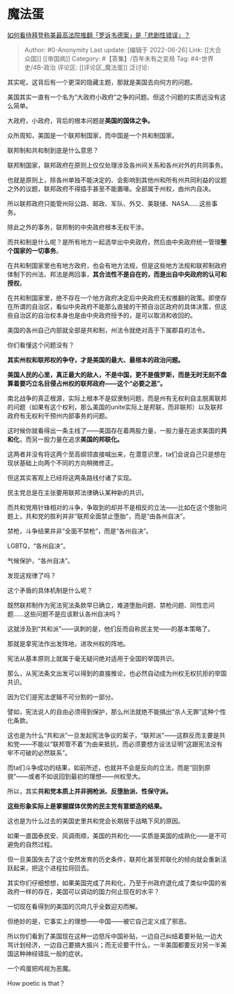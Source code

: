 # 魔法蛋
[如何看待拜登称美最高法院推翻「罗诉韦德案」是「悲剧性错误」？](https://www.zhihu.com/question/539543493/answer/2545809745)

> Author: #0-Anonymity
> Last update: [编辑于 2022-06-26]
> Link: [[大合众国]] [[帝国病]]
> Category: #【答集】/百年未有之变局
> Tag: #4-世界史/4B-政治
> 评论区: [[评论区_魔法蛋]]
> 泛讨论:

其实呢，这背后有一个更深的隐藏主题，那就是美国去向何方的问题。

美国其实一直有一个名为“大政府小政府”之争的问题。但这个问题的实质远没有这么简单。

大政府，小政府，背后的根本问题是**美国的国体之争。**

众所周知，美国是一个联邦制国家，而中国是一个共和制国家。

联邦制和共和制到底是什么意思？

联邦制国家，联邦政府在原则上仅仅处理涉及各州间关系和各州对外的共同事务。

也就是原则上，除各州单独不能决定的、会影响到其他州和所有州共同利益的议题之外的议题，联邦政府不得插手甚至不能置喙。全部属于州权，由州内自决。

所以联邦政府只能管州际公路、邮政、军队、外交、美联储、NASA……这些事务。

除此之外的事务，联邦制的中央政府根本无权干涉。

而共和制是什么呢？是所有地方一起选举出中央政府，然后由中央政府统一管理**整个国家的一切事务**。

在共和制国家里也有地方政府，也会有地方法规，但是这些地方法规和联邦制政府体制下的州法、邦法是两回事，**其合法性不是自在的，而是出自中央政府的认可和授权**。

在共和制国家里，绝不存在一个地方政府决定后中央政府无权推翻的政策。即使存在所谓的自治区，看似中央政府不能那么直接的干预自治区政府的具体决策，但这些自治区的自治权本身也是由中央政府授予的，是可以取消和收回的。

美国的各州自己内部就全部是共和制，州法令就绝对高于下属郡县的法令。

你们看懂这个问题没有？

**其实州权和联邦权的争夺，才是美国的最大、最根本的政治问题。**

**美国人民的心里，真正最大的敌人，不是中国，更不是俄罗斯，而是无时无刻不盘算着要巧立名目侵占州权的联邦政府——这个“必要之恶”。**

南北战争的真正根源，实际上根本不是奴隶制问题，而是州有无权利自主脱离联邦的问题（如果有这个权利，那么美国的unite实际上是邦联，而非联邦）以及联邦政府有无权利干预州内部事务的问题。

这时候你就看得出一条主线了——美国存在着两股力量，一股力量在追求美国的**共和化**，而另一股力量在追求**美国的邦联化。**

这两者并没有将这两个至高纲领直接喊出来，在潜意识里，ta们会说自己只是想在现状基础上向两个不同的方向稍微修正。

但这其实客观上已经将这两条路线付诸了实现。

民主党总是在主张要用联邦法律确认某种新的共识。

而共和党用针锋相对的斗争，争取到的却并不是相反的立法——比如在这个堕胎问题上，共和党的胜利并非“联邦全面禁止堕胎”，而是“由各州自决”。

禁枪，斗争结果并非“全面不禁枪”，而是“各州自决”。

LGBTQ，“各州自决”。

气候保护，“各州自决”。

发现这规律了吗？

这个矛盾的具体机制是什么呢？

既然联邦制作为宪法宪法条款早已确立，难道堕胎问题、禁枪问题、同性恋问题……这些问题不是应该默认各州自决吗？

这就涉及到“共和派”——讽刺的是，他们反而自称民主党——的基本策略了。

那就是拿宪法作出发阵地，进攻州权的阵地。

宪法从基本原则上就属于毫无疑问绝对适用于全国的举国共识。

那么，从宪法条文出发可以得到的直接推论，也必然自动成为州权无权抗拒的举国共识。

因为它们是宪法逻辑不可分割的一部分。

譬如，宪法说人的自由必须得到保护，那么州法就绝不能搞出“杀人无罪”这种个性化条款。

这也是为什么“共和派”一旦发起宪法争议的案子，“联邦派”——这群反而主要是共和党——不能以“联邦管不着”为由来抵抗，而必须要想方设法证明“这跟宪法没有牢不可破的必然联系”。

而ta们斗争成功的结果，如前所述，也就并不会是反向的立法，而是“回到原貌”——或者不如说回到最初的理想——州权至大。

所以，其实**共和党本质上并非拥枪派、反堕胎派、性保守派。**

**这些形象实际上是掌握媒体优势的民主党有意塑造的结果。**

这也是为什么过去的美国史里共和党会长期居于战略下风的原因。

如果一直国泰民安、风调雨顺，美国的共和化——实质是美国的成熟化——是不可避免的自然过程。

但一旦美国失去了这个安然发育的历史条件，联邦化甚至邦联化的倾向就会重新活跃起来，把这个进程拉将回去。

其实你们仔细想想，如果美国完成了共和化，乃至于州政府退化成了类似中国的省政府一样的存在，美国可以调动的国力何止现在的水平？

一切现在看得到的美国的沉疴几乎全数迎刃而解。

但绝妙的是，它事实上的理想——中国——被它自己定义成了邪恶。

所以你们看到了美国现在这种一边怒斥中国补贴，一边自己纠结着要补贴;一边大骂计划经济，一边自己要搞大振兴；而无论要干什么，一半美国都要反对另一半美国这种神经错乱一般的症状。

一个鸡蛋把鸡视为恶魔。

How poetic is that？
